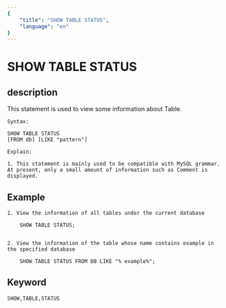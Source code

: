 ```yaml
---
{
    "title": "SHOW TABLE STATUS",
    "language": "en"
}
---
```


# SHOW TABLE STATUS

## description

This statement is used to view some information about Table.

    Syntax:

    SHOW TABLE STATUS
    [FROM db] [LIKE "pattern"]

    Explain:

    1. This statement is mainly used to be compatible with MySQL grammar. At present, only a small amount of information such as Comment is displayed.

## Example

    1. View the information of all tables under the current database
    
        SHOW TABLE STATUS;
    
    
    2. View the information of the table whose name contains example in the specified database
    
        SHOW TABLE STATUS FROM DB LIKE "% example%";

## Keyword

    SHOW,TABLE,STATUS